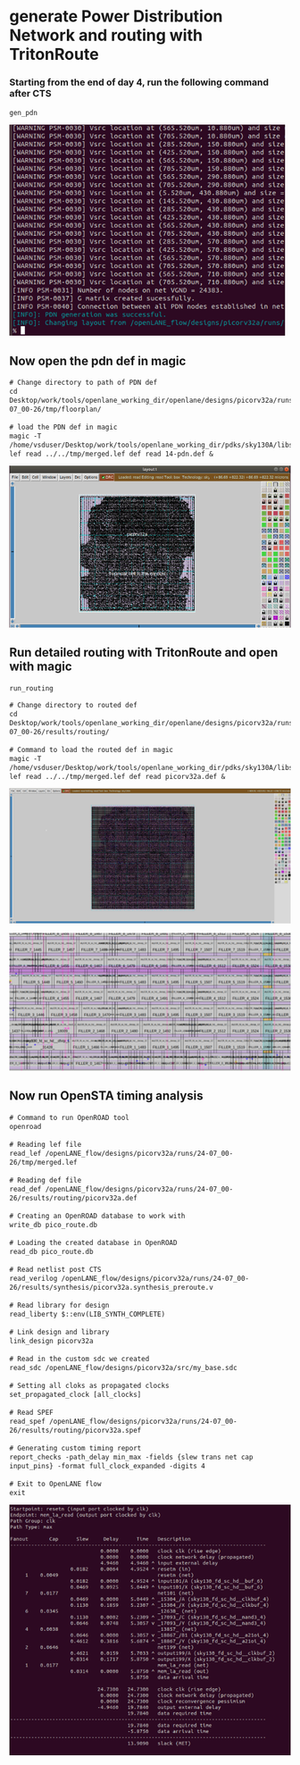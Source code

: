 # generate Power Distribution Network and routing with TritonRoute

### Starting from the end of day 4, run the following command after CTS
```
gen_pdn
```

![](./Images/pdngeneration.png)

## Now open the pdn def in magic
```
# Change directory to path of PDN def
cd Desktop/work/tools/openlane_working_dir/openlane/designs/picorv32a/runs/24-07_00-26/tmp/floorplan/

# load the PDN def in magic
magic -T /home/vsduser/Desktop/work/tools/openlane_working_dir/pdks/sky130A/libs.tech/magic/sky130A.tech lef read ../../tmp/merged.lef def read 14-pdn.def &
```

![](./Images/pdnmagic.png)

## Run detailed routing with TritonRoute and open with magic
```
run_routing
```
```
# Change directory to routed def
cd Desktop/work/tools/openlane_working_dir/openlane/designs/picorv32a/runs/24-07_00-26/results/routing/

# Command to load the routed def in magic
magic -T /home/vsduser/Desktop/work/tools/openlane_working_dir/pdks/sky130A/libs.tech/magic/sky130A.tech lef read ../../tmp/merged.lef def read picorv32a.def &
```

![](./Images/routingmagic.png)

![](./Images/routingmagic2.png)

## Now run OpenSTA timing analysis

```
# Command to run OpenROAD tool
openroad

# Reading lef file
read_lef /openLANE_flow/designs/picorv32a/runs/24-07_00-26/tmp/merged.lef

# Reading def file
read_def /openLANE_flow/designs/picorv32a/runs/24-07_00-26/results/routing/picorv32a.def

# Creating an OpenROAD database to work with
write_db pico_route.db

# Loading the created database in OpenROAD
read_db pico_route.db

# Read netlist post CTS
read_verilog /openLANE_flow/designs/picorv32a/runs/24-07_00-26/results/synthesis/picorv32a.synthesis_preroute.v

# Read library for design
read_liberty $::env(LIB_SYNTH_COMPLETE)

# Link design and library
link_design picorv32a

# Read in the custom sdc we created
read_sdc /openLANE_flow/designs/picorv32a/src/my_base.sdc

# Setting all cloks as propagated clocks
set_propagated_clock [all_clocks]

# Read SPEF
read_spef /openLANE_flow/designs/picorv32a/runs/24-07_00-26/results/routing/picorv32a.spef

# Generating custom timing report
report_checks -path_delay min_max -fields {slew trans net cap input_pins} -format full_clock_expanded -digits 4

# Exit to OpenLANE flow
exit
```

![](./Images/routingsta.png)